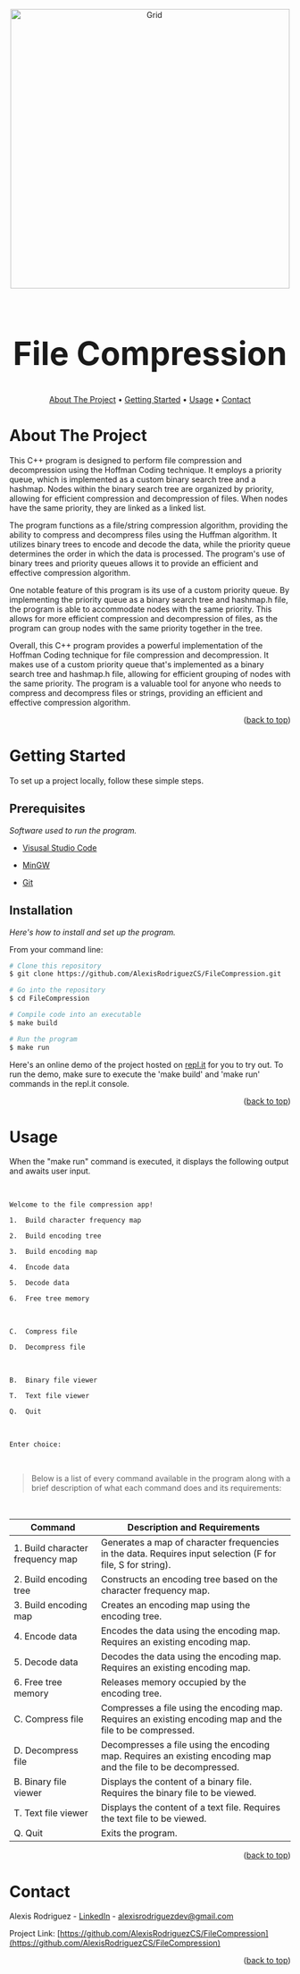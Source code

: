 <a name="readme-top"></a>

<p align="center">
  <img src="https://raw.githubusercontent.com/AlexisRodriguezCS/FileCompression/main/Images/Files.jpg" alt="Grid" style="display:block;margin:auto;" height="500">
</p>
<h1 align="center" style="font-size: 58px;">File Compression</h1>

<!-- TABLE OF CONTENTS -->
<p align="center">
  <a href="#about">About The Project</a> •
  <a href="#getting-started">Getting Started</a> •
  <a href="#usage">Usage</a> •
  <a href="#Contact">Contact</a>
</p>

<!-- ABOUT THE PROJECT -->

<a name="about"></a>

# About The Project

This C++ program is designed to perform file compression and decompression using the Hoffman Coding technique. It employs a priority queue, which is implemented as a custom binary search tree and a hashmap. Nodes within the binary search tree are organized by priority, allowing for efficient compression and decompression of files. When nodes have the same priority, they are linked as a linked list.

The program functions as a file/string compression algorithm, providing the ability to compress and decompress files using the Huffman algorithm. It utilizes binary trees to encode and decode the data, while the priority queue determines the order in which the data is processed. The program's use of binary trees and priority queues allows it to provide an efficient and effective compression algorithm.

One notable feature of this program is its use of a custom priority queue. By implementing the priority queue as a binary search tree and hashmap.h file, the program is able to accommodate nodes with the same priority. This allows for more efficient compression and decompression of files, as the program can group nodes with the same priority together in the tree.

Overall, this C++ program provides a powerful implementation of the Hoffman Coding technique for file compression and decompression. It makes use of a custom priority queue that's implemented as a binary search tree and hashmap.h file, allowing for efficient grouping of nodes with the same priority. The program is a valuable tool for anyone who needs to compress and decompress files or strings, providing an efficient and effective compression algorithm.

<p align="right">(<a href="#readme-top">back to top</a>)</p>

<!-- GETTING STARTED -->

<a name="getting-started"></a>

# Getting Started

To set up a project locally, follow these simple steps.

## Prerequisites

_Software used to run the program._

- [Visusal Studio Code](https://code.visualstudio.com/)

- [MinGW](https://sourceforge.net/projects/mingw/)

- [Git](https://git-scm.com/)

## Installation

_Here's how to install and set up the program._

From your command line:

```bash
# Clone this repository
$ git clone https://github.com/AlexisRodriguezCS/FileCompression.git

# Go into the repository
$ cd FileCompression

# Compile code into an executable
$ make build

# Run the program
$ make run
```

Here's an online demo of the project hosted on [repl.it](https://replit.com/@Alexisrz/FileCompression) for you to try out. To run the demo, make sure to execute the 'make build' and 'make run' commands in the repl.it console.

<p align="right">(<a href="#readme-top">back to top</a>)</p>

<!-- USAGE -->

<a name="usage"></a>

# Usage

When the "make run" command is executed, it displays the following output and awaits user input.

<br>

`Welcome to the file compression app!`

`1.  Build character frequency map`

`2.  Build encoding tree`

`3.  Build encoding map`

`4.  Encode data`

`5.  Decode data`

`6.  Free tree memory`

<br>

`C.  Compress file`

`D.  Decompress file`

<br>

`B.  Binary file viewer`

`T.  Text file viewer`

`Q.  Quit`

<br>

`Enter choice: `

<br>

> Below is a list of every command available in the program along with a brief description of what each command does and its requirements:

<br>

| Command                          | Description and Requirements                                                                                   |
| -------------------------------- | -------------------------------------------------------------------------------------------------------------- |
| 1. Build character frequency map | Generates a map of character frequencies in the data. Requires input selection (F for file, S for string).     |
| 2. Build encoding tree           | Constructs an encoding tree based on the character frequency map.                                              |
| 3. Build encoding map            | Creates an encoding map using the encoding tree.                                                               |
| 4. Encode data                   | Encodes the data using the encoding map. Requires an existing encoding map.                                    |
| 5. Decode data                   | Decodes the data using the encoding map. Requires an existing encoding map.                                    |
| 6. Free tree memory              | Releases memory occupied by the encoding tree.                                                                 |
| C. Compress file                 | Compresses a file using the encoding map. Requires an existing encoding map and the file to be compressed.     |
| D. Decompress file               | Decompresses a file using the encoding map. Requires an existing encoding map and the file to be decompressed. |
| B. Binary file viewer            | Displays the content of a binary file. Requires the binary file to be viewed.                                  |
| T. Text file viewer              | Displays the content of a text file. Requires the text file to be viewed.                                      |
| Q. Quit                          | Exits the program.                                                                                             |

<p align="right">(<a href="#readme-top">back to top</a>)</p>

<!-- CONTACT -->

<a name="contact"></a>

# Contact

Alexis Rodriguez - [LinkedIn](https://www.linkedin.com/in/alexisrodriguezcs/) - alexisrodriguezdev@gmail.com

Project Link: [https://github.com/AlexisRodriguezCS/FileCompression](https://github.com/AlexisRodriguezCS/FileCompression)

<p align="right">(<a href="#readme-top">back to top</a>)</p>
